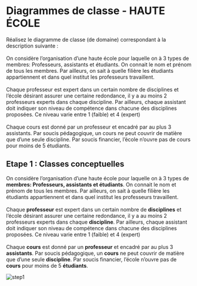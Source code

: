 # Diagrammes de classe - HAUTE ÉCOLE
Réalisez le diagramme de classe (de domaine) correspondant à la description suivante :
<br><br>
On considère l’organisation d’une haute école pour laquelle on à 3 types de membres: Professeurs, assistants et étudiants. On connait le nom et prénom de tous les membres. Par ailleurs, on sait à quelle filière les étudiants appartiennent et dans quel institut les professeurs travaillent.
<br><br>
Chaque professeur est expert dans un certain nombre de disciplines et l’école désirant assurer une certaine redondance, il y a au moins 2 professeurs experts dans chaque discipline. Par ailleurs, chaque assistant doit indiquer son niveau de compétence dans chacune des disciplines proposées. Ce niveau varie entre 1 (faible) et 4 (expert)
<br><br>
Chaque cours est donné par un professeur et encadré par au plus 3 assistants. Par soucis pédagogique, un cours ne peut couvrir de matière que d’une seule discipline. Par soucis financier, l’école n’ouvre pas de cours pour moins de 5 étudiants. 

## Etape 1 : Classes conceptuelles
On considère l’organisation d’une haute école pour laquelle on à 3 types de **membres: Professeurs, assistants et étudiants**. On connait le nom et prénom de tous les membres. Par ailleurs, on sait à quelle filière les étudiants appartiennent et dans quel institut les professeurs travaillent.
<br><br>
Chaque **professeur** est expert dans un certain nombre de **disciplines** et l’école désirant assurer une certaine redondance, il y a au moins 2 professeurs experts dans chaque **discipline**. Par ailleurs, chaque assistant doit indiquer son niveau de compétence dans chacune des disciplines proposées. Ce niveau varie entre 1 (faible) et 4 (expert)
<br><br>
Chaque **cours** est donné par un **professeur** et encadré par au plus 3 **assistants**. Par soucis pédagogique, un **cours** ne peut couvrir de matière que d’une seule **discipline**. Par soucis financier, l’école n’ouvre pas de **cours** pour moins de 5 **étudiants**.

![step1](https://www.plantuml.com/plantuml/png/LOwx3O0m34JxJ945Kj1J104zAo1Y94iXGJwdOtXIy2rzx_JE7ZgBbYrQAEsDMU8Cs8a4EIMwpWxWsajwOyah0LJa2aOjWLy-C1RU8p-2FXU1CRVMjeTp7-i__zZ_u5dnb49z-GG0 "step1")